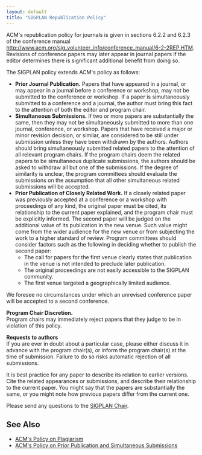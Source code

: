 ```yaml
---
layout: default
title: "SIGPLAN Republication Policy"
---
```

ACM's republication policy for journals is given in sections 6.2.2
and 6.2.3 of the conference manual
<http://www.acm.org/sig_volunteer_info/conference_manual/6-2-2REP.HTM>.
Revisions of conference papers may later appear in journal papers
if the editor determines there is significant additional benefit
from doing so.  

The SIGPLAN policy extends ACM's policy as follows:  

-   **Prior Journal Publication.** Papers that have appeared in a
    journal, or may appear in a journal before a conference or
    workshop, may not be submitted to the conference or workshop. If a
    paper is simultaneously submitted to a conference and a journal,
    the author must bring this fact to the attention of both the editor
    and program chair.
-   **Simultaneous Submissions.** If two or more papers are substantially the
    same, then they may not be simultaneously submitted to more than one
    journal, conference, or workshop. Papers that have received a major or
    minor revision decision, or similar, are considered to be still under
    submission unless they have been withdrawn by the authors. Authors should
    bring simultaneously submitted related papers to the attention of
    all relevant program chairs. If the program chairs deem the related
    papers to be simultaneous duplicate submissions, the authors should
    be asked to withdraw all but one of the submissions. If the degree
    of similarity is unclear, the program committees should evaluate
    the submissions on the assumption that all other simultaneous
    related submissions will be accepted.
-   **Prior Publication of Closely Related Work.** If a closely
    related paper was previously accepted at a conference or a workshop
    with proceedings of any kind, the original paper must be cited, its
    relationship to the current paper explained, and the program chair
    must be explicitly informed. The second paper will be judged on the
    additional value of its publication in the new venue. Such value
    might come from the wider audience for the new venue or from
    subjecting the work to a higher standard of review. Program
    committees should consider factors such as the following in
    deciding whether to publish the second paper:
    -   The call for papers for the first venue clearly states that
        publication in the venue is not intended to preclude later
        publication.
    -   The original proceedings are not easily accessible to the
        SIGPLAN community.
    -   The first venue targeted a geographically limited audience.


We foresee no circumstances under which an unrevised conference
paper will be accepted to a second conference.  

**Program Chair Discretion.**  
Program chairs may immediately reject
papers that they judge to be in violation of this policy.  

**Requests to authors**  
If you are ever in doubt about a particular case, please either
discuss it in advance with the program chair(s), or inform the
program chair(s) at the time of submission. Failure to do so risks
automatic rejection of all submissions.  

It is best practice for any paper to describe its relation to
earlier versions. Cite the related appearances or submissions, and
describe their relationship to the current paper. You might say
that the papers are substantially the same, or you might note how
previous papers differ from the current one.  

Please send any questions to the
[SIGPLAN Chair](mailto:chair_sigplan@acm.org?subject=Republication%20policy).  

See Also
--------

- [ACM's Policy on Plagiarism](http://www.acm.org/publications/policies/plagiarism_policy)
- [ACM's Policy on Prior Publication and Simultaneous Submissions](http://www.acm.org/publications/policies/sim_submissions/)
